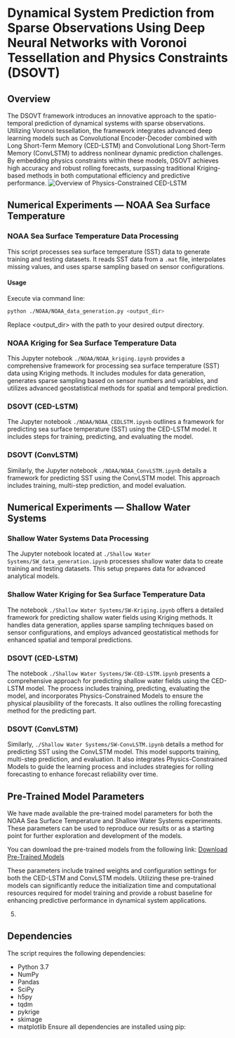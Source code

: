 # Dynamical System Prediction from Sparse Observations Using Deep Neural Networks with Voronoi Tessellation and Physics Constraints (DSOVT)

## Overview
The DSOVT framework introduces an innovative approach to the spatio-temporal prediction of dynamical systems with sparse observations. Utilizing Voronoi tessellation, the framework integrates advanced deep learning models such as Convolutional Encoder-Decoder combined with Long Short-Term Memory (CED-LSTM) and Convolutional Long Short-Term Memory (ConvLSTM) to address nonlinear dynamic prediction challenges. By embedding physics constraints within these models, DSOVT achieves high accuracy and robust rolling forecasts, surpassing traditional Kriging-based methods in both computational efficiency and predictive performance.
![Overview of Physics-Constrained CED-LSTM](https://drive.google.com/uc?export=view&id=1fuOONL1qO4XysjQRjqmqPpkGqFex8XSb)

## Numerical Experiments — NOAA Sea Surface Temperature
### NOAA Sea Surface Temperature Data Processing

This script processes sea surface temperature (SST) data to generate training and testing datasets. It reads SST data from a `.mat` file, interpolates missing values, and uses sparse sampling based on sensor configurations.

#### Usage
Execute via command line:
```bash
python ./NOAA/NOAA_data_generation.py <output_dir>
```
Replace <output_dir> with the path to your desired output directory.

### NOAA Kriging for Sea Surface Temperature Data

This Jupyter notebook `./NOAA/NOAA_kriging.ipynb` provides a comprehensive framework for processing sea surface temperature (SST) data using Kriging methods. It includes modules for data generation, generates sparse sampling based on sensor numbers and variables, and utilizes advanced geostatistical methods for spatial and temporal prediction.

### DSOVT (CED-LSTM)
The Jupyter notebook `./NOAA/NOAA_CEDLSTM.ipynb` outlines a framework for predicting sea surface temperature (SST) using the CED-LSTM model. It includes steps for training, predicting, and evaluating the model.


### DSOVT (ConvLSTM)
Similarly, the Jupyter notebook `./NOAA/NOAA_ConvLSTM.ipynb` details a framework for predicting SST using the ConvLSTM model. This approach includes training, multi-step prediction, and model evaluation.


## Numerical Experiments — Shallow Water Systems

### Shallow Water Systems Data Processing

The Jupyter notebook located at `./Shallow Water Systems/SW_data_generation.ipynb` processes shallow water data to create training and testing datasets. This setup prepares data for advanced analytical models.

### Shallow Water Kriging for Sea Surface Temperature Data

The notebook `./Shallow Water Systems/SW-Kriging.ipynb` offers a detailed framework for predicting shallow water fields using Kriging methods. It handles data generation, applies sparse sampling techniques based on sensor configurations, and employs advanced geostatistical methods for enhanced spatial and temporal predictions.

### DSOVT (CED-LSTM)

The notebook `./Shallow Water Systems/SW-CED-LSTM.ipynb` presents a comprehensive approach for predicting shallow water fields using the CED-LSTM model. The process includes training, predicting, evaluating the model, and incorporates Physics-Constrained Models to ensure the physical plausibility of the forecasts. It also outlines the rolling forecasting method for the predicting part.

### DSOVT (ConvLSTM)

Similarly, `./Shallow Water Systems/SW-ConvLSTM.ipynb` details a method for predicting SST using the ConvLSTM model. This model supports training, multi-step prediction, and evaluation. It also integrates Physics-Constrained Models to guide the learning process and includes strategies for rolling forecasting to enhance forecast reliability over time.

## Pre-Trained Model Parameters

We have made available the pre-trained model parameters for both the NOAA Sea Surface Temperature and Shallow Water Systems experiments. These parameters can be used to reproduce our results or as a starting point for further exploration and development of the models.

You can download the pre-trained models from the following link:
[Download Pre-Trained Models](https://drive.google.com/drive/folders/1IpRAkSKOb4QM0nHAglV9v1Wtz3KTkj9b?usp=sharing)

These parameters include trained weights and configuration settings for both the CED-LSTM and ConvLSTM models. Utilizing these pre-trained models can significantly reduce the initialization time and computational resources required for model training and provide a robust baseline for enhancing predictive performance in dynamical system applications.


5. 
## Dependencies
The script requires the following dependencies:
- Python 3.7
- NumPy
- Pandas
- SciPy
- h5py
- tqdm
- pykrige
- skimage
- matplotlib
Ensure all dependencies are installed using pip:


